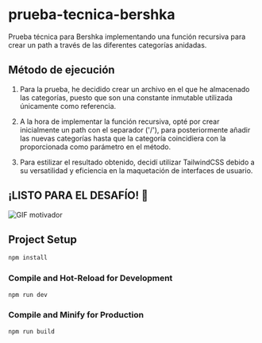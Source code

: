 # prueba-tecnica-bershka

Prueba técnica para Bershka implementando una función recursiva para crear un path a través de las diferentes categorías anidadas.

## Método de ejecución

1. Para la prueba, he decidido crear un archivo en el que he almacenado las categorías, puesto que son una constante inmutable utilizada únicamente como referencia.

2. A la hora de implementar la función recursiva, opté por crear inicialmente un path con el separador ('/'), para posteriormente añadir las nuevas categorías hasta que la categoría coincidiera con la proporcionada como parámetro en el método.

3. Para estilizar el resultado obtenido, decidí utilizar TailwindCSS debido a su versatilidad y eficiencia en la maquetación de interfaces de usuario.

## ¡LISTO PARA EL DESAFÍO! 🚀

![GIF motivador](https://media.giphy.com/media/3o7abKhOpu0NwenH3O/giphy.gif)

## Project Setup

```sh
npm install
```

### Compile and Hot-Reload for Development

```sh
npm run dev
```

### Compile and Minify for Production

```sh
npm run build
```
